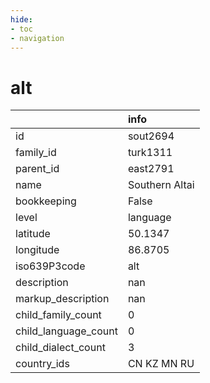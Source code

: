 ```yaml
---
hide:
- toc
- navigation
---
```

# alt
|                      | info           |
|:---------------------|:---------------|
| id                   | sout2694       |
| family_id            | turk1311       |
| parent_id            | east2791       |
| name                 | Southern Altai |
| bookkeeping          | False          |
| level                | language       |
| latitude             | 50.1347        |
| longitude            | 86.8705        |
| iso639P3code         | alt            |
| description          | nan            |
| markup_description   | nan            |
| child_family_count   | 0              |
| child_language_count | 0              |
| child_dialect_count  | 3              |
| country_ids          | CN KZ MN RU    |